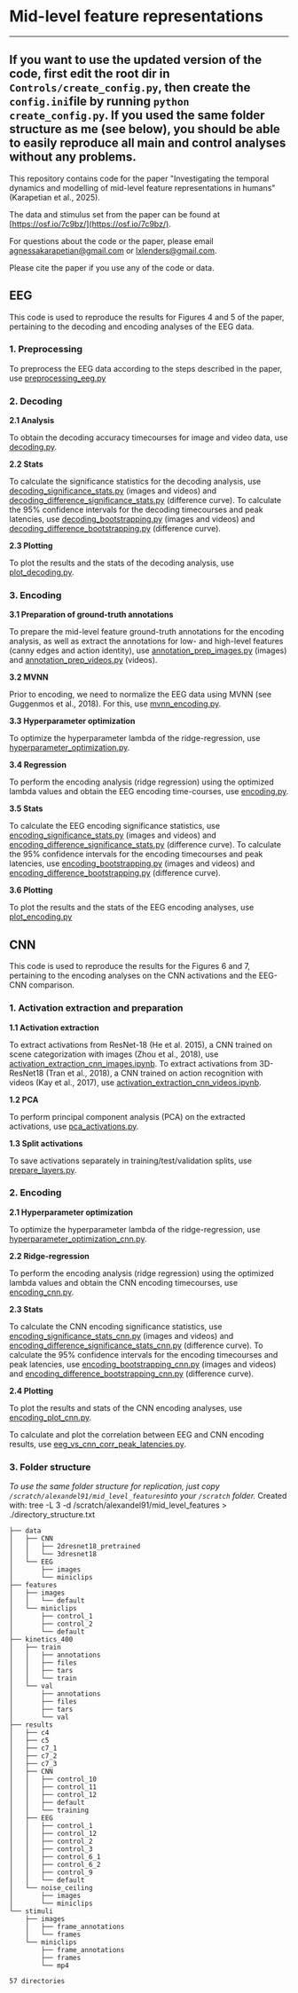 # Mid-level feature representations 

----
**If you want to use the updated version of the code, first edit the root dir in `Controls/create_config.py`, then create the `config.ini`file by running `python create_config.py`. If you used the same folder structure as me (see below), you should be able to easily reproduce all main and control analyses without any problems.**
---
This repository contains code for the paper "Investigating the temporal dynamics and modelling of mid-level feature representations in humans" (Karapetian et al., 2025). 

The data and stimulus set from the paper can be found at [https://osf.io/7c9bz/](https://osf.io/7c9bz/).

For questions about the code or the paper, please email agnessakarapetian@gmail.com or lxlenders@gmail.com. 

Please cite the paper if you use any of the code or data. 

## **EEG** 

This code is used to reproduce the results for Figures 4 and 5 of the paper, pertaining to the decoding and encoding analyses of the EEG data. 

### **1. Preprocessing** 

To preprocess the EEG data according to the steps described in the paper, use [preprocessing_eeg.py](EEG/Preprocessing/preprocessing_eeg.py)

### **2. Decoding**

**2.1 Analysis**

To obtain the decoding accuracy timecourses for image and video data, use [decoding.py](EEG/Decoding/decoding.py).

**2.2 Stats**

To calculate the significance statistics for the decoding analysis, use [decoding_significance_stats.py](EEG/Stats/decoding_significance_stats.py) (images and videos) and [decoding_difference_significance_stats.py](EEG/Stats/decoding_difference_significance_stats.py) (difference curve). To calculate the 95% confidence intervals for the decoding timecourses and peak latencies, use [decoding_bootstrapping.py](EEG/Stats/decoding_bootstrapping.py) (images and videos) and [decoding_difference_bootstrapping.py](EEG/Stats/decoding_difference_bootstrapping.py) (difference curve). 

**2.3 Plotting**

To plot the results and the stats of the decoding analysis, use [plot_decoding.py](EEG/Plotting/plot_decoding.py).

### 3. **Encoding**

**3.1 Preparation of ground-truth annotations**

To prepare the mid-level feature ground-truth annotations for the encoding analysis, as well as extract the annotations for low- and high-level features (canny edges and action identity), use [annotation_prep_images.py](EEG/Encoding/annotation_prep_images.py) (images) and [annotation_prep_videos.py](EEG/Encoding/annotation_prep_videos.py) (videos).

**3.2 MVNN**

Prior to encoding, we need to normalize the EEG data using MVNN (see Guggenmos et al., 2018). For this, use [mvnn_encoding.py](EEG/Encoding/mvnn_encoding.py).

**3.3 Hyperparameter optimization**
  
To optimize the hyperparameter lambda of the ridge-regression, use [hyperparameter_optimization.py](EEG/Encoding/hyperparameter_optimization.py). 

**3.4 Regression**

To perform the encoding analysis (ridge regression) using the optimized lambda values and obtain the EEG encoding time-courses, use [encoding.py](EEG/Encoding/encoding.py).

**3.5 Stats**

To calculate the EEG encoding significance statistics, use [encoding_significance_stats.py](EEG/Stats/encoding_significance_stats.py) (images and videos) and [encoding_difference_significance_stats.py](EEG/Stats/encoding_difference_significance_stats.py) (difference curve). To calculate the 95% confidence intervals for the encoding timecourses and peak latencies, use [encoding_bootstrapping.py](EEG/Stats/encoding_bootstrapping.py) (images and videos) and [encoding_difference_bootstrapping.py](EEG/Stats/encoding_difference_bootstrapping.py) (difference curve). 

**3.6 Plotting**

To plot the results and the stats of the EEG encoding analyses, use [plot_encoding.py](EEG/Plotting/plot_encoding.py)

## **CNN** 

This code is used to reproduce the results for the Figures 6 and 7, pertaining to the encoding analyses on the CNN activations and the EEG-CNN comparison.

### 1. Activation extraction and preparation

**1.1 Activation extraction**

To extract activations from ResNet-18 (He et al. 2015), a CNN trained on scene categorization with images (Zhou et al., 2018), use [activation_extraction_cnn_images.ipynb](CNN/Activation_extraction_and_prep/activation_extraction_cnn_images.ipynb). 
To extract activations from 3D-ResNet18 (Tran et al., 2018), a CNN trained on action recognition with videos (Kay et al., 2017), use [activation_extraction_cnn_videos.ipynb](CNN/Activation_extraction_and_prep/activation_extraction_cnn_videos.ipynb). 

**1.2 PCA**

To perform principal component analysis (PCA) on the extracted activations, use [pca_activations.py](CNN/Activation_extraction_and_prep/pca_activations.py). 

**1.3 Split activations**

To save activations separately in training/test/validation splits, use [prepare_layers.py](CNN/Activation_extraction_and_prep/prepare_layers.py). 

### 2. Encoding

**2.1 Hyperparameter optimization**

To optimize the hyperparameter lambda of the ridge-regression, use [hyperparameter_optimization_cnn.py](CNN/Encoding/hyperparameter_optimization_cnn.py).

**2.2 Ridge-regression**

To perform the encoding analysis (ridge regression) using the optimized lambda values and obtain the CNN encoding timecourses, use [encoding_cnn.py](CNN/Encoding/encoding_cnn.py).

**2.3 Stats**

To calculate the CNN encoding significance statistics, use [encoding_significance_stats_cnn.py](CNN/Stats/encoding_significance_stats_cnn.py) (images and videos) and [encoding_difference_significance_stats_cnn.py](CNN/Stats/encoding_difference_significance_stats_cnn.py) (difference curve). To calculate the 95% confidence intervals for the encoding timecourses and peak latencies, use [encoding_bootstrapping_cnn.py](CNN/Stats/encoding_bootstrapping_cnn.py) (images and videos) and [encoding_difference_bootstrapping_cnn.py](CNN/Stats/encoding_difference_bootstrapping_cnn.py) (difference curve). 

**2.4 Plotting**

To plot the results and stats of the CNN encoding analyses, use [encoding_plot_cnn.py](CNN/Plotting/encoding_plot_cnn.py).

To calculate and plot the correlation between EEG and CNN encoding results, use [eeg_vs_cnn_corr_peak_latencies.py](CNN/Plotting/eeg_vs_cnn_corr_peak_latencies.py).

### 3. Folder structure
*To use the same folder structure for replication, just copy `/scratch/alexandel91/mid_level_features`into your `/scratch` folder.*
Created with: tree -L 3  -d /scratch/alexandel91/mid_level_features > ./directory_structure.txt
```
├── data
│   ├── CNN
│   │   ├── 2dresnet18_pretrained
│   │   └── 3dresnet18
│   └── EEG
│       ├── images
│       └── miniclips
├── features
│   ├── images
│   │   └── default
│   └── miniclips
│       ├── control_1
│       ├── control_2
│       └── default
├── kinetics_400
│   ├── train
│   │   ├── annotations
│   │   ├── files
│   │   ├── tars
│   │   └── train
│   └── val
│       ├── annotations
│       ├── files
│       ├── tars
│       └── val
├── results
│   ├── c4
│   ├── c5
│   ├── c7_1
│   ├── c7_2
│   ├── c7_3
│   ├── CNN
│   │   ├── control_10
│   │   ├── control_11
│   │   ├── control_12
│   │   ├── default
│   │   └── training
│   ├── EEG
│   │   ├── control_1
│   │   ├── control_12
│   │   ├── control_2
│   │   ├── control_3
│   │   ├── control_6_1
│   │   ├── control_6_2
│   │   ├── control_9
│   │   └── default
│   └── noise_ceiling
│       ├── images
│       └── miniclips
└── stimuli
    ├── images
    │   ├── frame_annotations
    │   └── frames
    └── miniclips
        ├── frame_annotations
        ├── frames
        └── mp4

57 directories
```

